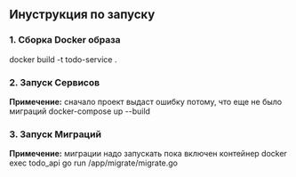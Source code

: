 ## Инуструкция по запуску
### 1. Сборка Docker образа
docker build -t todo-service .

### 2. Запуск Сервисов
**Примечение:** сначало проект выдаст ошибку потому, что еще не было миграций
docker-compose up --build

### 3. Запуск Миграций
**Примечение:** миграции надо запускать пока включен контейнер
docker exec todo_api go run /app/migrate/migrate.go
